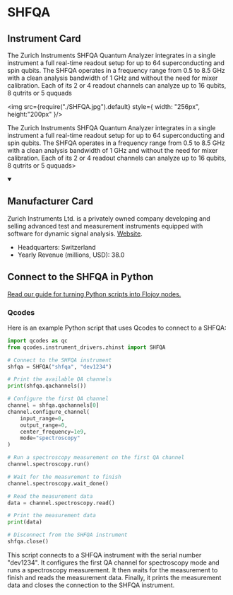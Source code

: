 
# SHFQA

## Instrument Card

<div className="flex">

<div>

The Zurich Instruments SHFQA Quantum Analyzer integrates in a single instrument a full real-time readout setup for up to 64 superconducting and spin qubits. The SHFQA operates in a frequency range from 0.5 to 8.5 GHz with a clean analysis bandwidth of 1 GHz and without the need for mixer calibration. Each of its 2 or 4 readout channels can analyze up to 16 qubits, 8 qutrits or 5 ququads

</div>

<img src={require("./SHFQA.jpg").default} style={ width: "256px", height:"200px" }/>

</div>

The Zurich Instruments SHFQA Quantum Analyzer integrates in a single instrument a full real-time readout setup for up to 64 superconducting and spin qubits. The SHFQA operates in a frequency range from 0.5 to 8.5 GHz with a clean analysis bandwidth of 1 GHz and without the need for mixer calibration. Each of its 2 or 4 readout channels can analyze up to 16 qubits, 8 qutrits or 5 ququads>

<details open>
<summary><h2>Manufacturer Card</h2></summary>

Zurich Instruments Ltd. is a privately owned company developing and selling advanced test and measurement instruments equipped with software for dynamic signal analysis. <a href="https://www.zhinst.com/americas/en">Website</a>.

<ul>
  <li>Headquarters: Switzerland</li>
  <li>Yearly Revenue (millions, USD): 38.0</li>
</ul>
</details>

## Connect to the SHFQA in Python

[Read our guide for turning Python scripts into Flojoy nodes.](https://docs.flojoy.ai/custom-nodes/creating-custom-node/)


### Qcodes

Here is an example Python script that uses Qcodes to connect to a SHFQA:

```python
import qcodes as qc
from qcodes.instrument_drivers.zhinst import SHFQA

# Connect to the SHFQA instrument
shfqa = SHFQA("shfqa", "dev1234")

# Print the available QA channels
print(shfqa.qachannels())

# Configure the first QA channel
channel = shfqa.qachannels[0]
channel.configure_channel(
    input_range=0,
    output_range=0,
    center_frequency=1e9,
    mode="spectroscopy"
)

# Run a spectroscopy measurement on the first QA channel
channel.spectroscopy.run()

# Wait for the measurement to finish
channel.spectroscopy.wait_done()

# Read the measurement data
data = channel.spectroscopy.read()

# Print the measurement data
print(data)

# Disconnect from the SHFQA instrument
shfqa.close()
```

This script connects to a SHFQA instrument with the serial number "dev1234". It configures the first QA channel for spectroscopy mode and runs a spectroscopy measurement. It then waits for the measurement to finish and reads the measurement data. Finally, it prints the measurement data and closes the connection to the SHFQA instrument.

